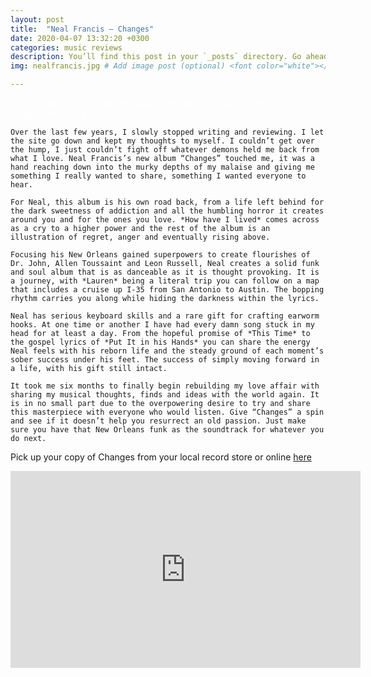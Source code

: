 ```yaml
---
layout: post
title:  "Neal Francis – Changes"
date: 2020-04-07 13:32:20 +0300
categories: music reviews
description: You’ll find this post in your `_posts` directory. Go ahead and edit it and re-build the site to see your changes. # Add post description (optional)
img: nealfrancis.jpg # Add image post (optional) <font color="white"></font>

---
```


<font color="white">Neal creates a solid funk and soul album that is as danceable as it is thought provoking.                                                  </font>

	Over the last few years, I slowly stopped writing and reviewing. I let the site go down and kept my thoughts to myself. I couldn’t get over the hump, I just couldn’t fight off whatever demons held me back from what I love. Neal Francis’s new album “Changes” touched me, it was a hand reaching down into the murky depths of my malaise and giving me something I really wanted to share, something I wanted everyone to hear.
	
	For Neal, this album is his own road back, from a life left behind for the dark sweetness of addiction and all the humbling horror it creates around you and for the ones you love. *How have I lived* comes across as a cry to a higher power and the rest of the album is an illustration of regret, anger and eventually rising above.
	
	Focusing his New Orleans gained superpowers to create flourishes of Dr. John, Allen Toussaint and Leon Russell, Neal creates a solid funk and soul album that is as danceable as it is thought provoking. It is a journey, with *Lauren* being a literal trip you can follow on a map that includes a cruise up I-35 from San Antonio to Austin. The bopping rhythm carries you along while hiding the darkness within the lyrics.
	
	Neal has serious keyboard skills and a rare gift for crafting earworm hooks. At one time or another I have had every damn song stuck in my head for at least a day. From the hopeful promise of *This Time* to the gospel lyrics of *Put It in his Hands* you can share the energy Neal feels with his reborn life and the steady ground of each moment’s sober success under his feet. The success of simply moving forward in a life, with his gift still intact.
	
	It took me six months to finally begin rebuilding my love affair with sharing my musical thoughts, finds and ideas with the world again. It is in no small part due to the overpowering desire to try and share this masterpiece with everyone who would listen. Give “Changes” a spin and see if it doesn’t help you resurrect an old passion. Just make sure you have that New Orleans funk as the soundtrack for whatever you do next.  
	
Pick up your copy of Changes from your local record store or online [here]( https://amzn.to/34j9rBg)

<iframe width="560" height="315" src="https://www.youtube.com/embed/L3gJHWpd9n0" frameborder="0" allow="accelerometer; autoplay; encrypted-media; gyroscope; picture-in-picture" allowfullscreen></iframe>
